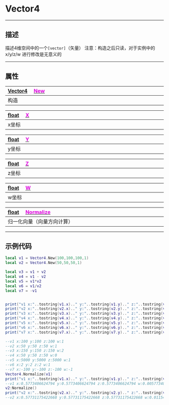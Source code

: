 # Vector4
------------------------------------------------------------------------------------------
## 描述

描述4维空间中的一个`[vector]`（矢量）
注意：构造之后只读，对于实例中的 x/y/z/w 进行修改是无意义的

------------------------------------------------------------------------------------------
## 属性

|<div style="width:700px">[Vector4](/Api/DataType/Vector4.md) &emsp;[<font color="dd00dd">New</font>]()</div>|
|:---|
|构造|

|<div style="width:700px">[float](/Api/DataType/Number.md) &emsp;[<font color="dd00dd">X</font>]()</div>|
|:---|
|x坐标|


|<div style="width:700px">[float](/Api/DataType/Number.md) &emsp;[<font color="dd00dd">Y</font>]()</div>|
|:---|
|y坐标|

|<div style="width:700px">[float](/Api/DataType/Number.md) &emsp;[<font color="dd00dd">Z</font>]()</div>|
|:---|
|z坐标|

|<div style="width:700px">[float](/Api/DataType/Number.md) &emsp;[<font color="dd00dd">W</font>]()</div>|
|:---|
|w坐标|

|<div style="width:700px">[float](/Api/DataType/Number.md) &emsp;[<font color="dd00dd">Normalize</font>]()</div>|
|:---|
|归一化向量（向量方向计算）|

------------------------------------------------------------------------------------------
## 示例代码

```lua
local v1 = Vector4.New(100,100,100,1)
local v2 = Vector4.New(50,50,50,1)

local v3 = v1 + v2
local v4 = v1 - v2
local v5 = v1*v2
local v6 = v1/v2
local v7 = -v1


print("v1 x:"..tostring(v1.x).." y:"..tostring(v1.y).." z:"..tostring(v1.z).." w:"..tostring(v1.w))
print("v2 x:"..tostring(v2.x).." y:"..tostring(v2.y).." z:"..tostring(v2.z).." w:"..tostring(v2.w))
print("v3 x:"..tostring(v3.x).." y:"..tostring(v3.y).." z:"..tostring(v3.z).." w:"..tostring(v3.w))
print("v4 x:"..tostring(v4.x).." y:"..tostring(v4.y).." z:"..tostring(v4.z).." w:"..tostring(v4.w))
print("v5 x:"..tostring(v5.x).." y:"..tostring(v5.y).." z:"..tostring(v5.z).." w:"..tostring(v5.w))
print("v6 x:"..tostring(v6.x).." y:"..tostring(v6.y).." z:"..tostring(v6.z).." w:"..tostring(v6.w))
print("v7 x:"..tostring(v7.x).." y:"..tostring(v7.y).." z:"..tostring(v7.z).." w:"..tostring(v7.w))

--v1 x:100 y:100 z:100 w:1
--v2 x:50 y:50 z:50 w:1
--v3 x:150 y:150 z:150 w:2
--v4 x:50 y:50 z:50 w:0
--v5 x:5000 y:5000 z:5000 w:1
--v6 x:2 y:2 z:2 w:1
--v7 x:-100 y:-100 z:-100 w:-1
Vector4.Normalize(v1)
print("v1 x:"..tostring(v1.x).." y:"..tostring(v1.y).." z:"..tostring(v1.z).." w:"..tostring(v1.w))
--v1 x:0.5773406624794 y:0.5773406624794 z:0.5773406624794 w:0.0057734064757824
v2:Normalize()
print("v2 x:"..tostring(v2.x).." y:"..tostring(v2.y).." z:"..tostring(v2.z).." w:"..tostring(v2.w))
--v2 x:0.57731175422668 y:0.57731175422668 z:0.57731175422668 w:0.011546235531569
```